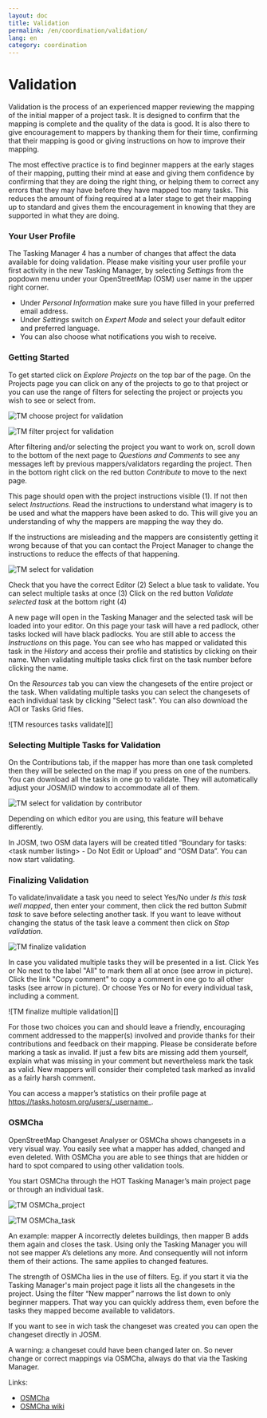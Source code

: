 ```yaml
---
layout: doc
title: Validation
permalink: /en/coordination/validation/
lang: en
category: coordination
---
```


# Validation

Validation is the process of an experienced mapper reviewing the mapping of the initial mapper of a project task. It is designed to confirm that the mapping is complete and the quality of the data is good. It is also there to give encouragement to mappers by thanking them for their time, confirming that their mapping is good or giving instructions on how to improve their mapping.

The most effective practice is to find beginner mappers at the early stages of their mapping, putting their mind at ease and giving them confidence by confirming that they are doing the right thing, or helping them to correct any errors that they may have before they have mapped too many tasks. This reduces the amount of fixing required at a later stage to get their mapping up to standard and gives them the encouragement in knowing that they are supported in what they are doing.


### Your User Profile

The Tasking Manager 4 has a number of changes that affect the data available for doing validation. Please make visiting your user profile your first activity in the new Tasking Manager, by selecting *Settings* from the popdown menu under your OpenStreetMap (OSM) user name in the upper right corner.
* Under *Personal Information* make sure you have filled in your preferred email address.
* Under *Settings* switch on *Expert Mode* and select your default editor and preferred language.
* You can also choose what notifications you wish to receive.

### Getting Started


To get started click on *Explore Projects* on the top bar of the page.
On the Projects page you can click on any of the projects to go to that project or you can use the range of filters for selecting the project or projects you wish to see or select from.

![TM choose project for validation][]

![TM filter project for validation][]

After filtering and/or selecting the project you want to work on, scroll down to the bottom of the next page to *Questions and Comments* to see any messages left by previous mappers/validators regarding the project. Then in the bottom right click on the red button *Contribute* to move to the next page.

This page should open with the project instructions visible (1). If not then select *Instructions*. Read the instructions to understand what imagery is to be used and what the mappers have been asked to do. This will give you an understanding of why the mappers are mapping the way they do.

If the instructions are misleading and the mappers are consistently getting it wrong because of that you can contact the Project Manager to change the instructions to reduce the effects of that happening.

![TM select for validation][]

Check that you have the correct Editor (2)
Select a blue task to validate. You can select multiple tasks at once (3)
Click on the red button *Validate selected task* at the bottom right (4)

A new page will open in the Tasking Manager and the selected task will be loaded into your editor. On this page your task will have a red padlock, other tasks locked will have black padlocks. You are still able to access the *Instructions* on this page. You can see who has mapped or validated this task in the *History* and access their profile and statistics by clicking on their name. When validating multiple tasks click first on the task number before clicking the name.

On the *Resources* tab you can view the changesets of the entire project or the task. When validating multiple tasks you can select the changesets of each individual task by clicking "Select task".
You can also download the AOI or Tasks Grid files.

![TM resources tasks validate][]

### Selecting Multiple Tasks for Validation

On the Contributions tab, if the mapper has more than one task completed then they will be selected on the map if you press on one of the numbers. You can download all the tasks in one go to validate. They will automatically adjust your JOSM/iD window to accommodate all of them.

![TM select for validation by contributor][]

Depending on which editor you are using, this feature will behave differently.

In JOSM, two OSM data layers will be created titled “Boundary for tasks: &lt;task number listing&gt;  - Do Not Edit or Upload” and “OSM Data”. You can now start validating.

<!--
#### Select by drawing a polygon

This option allows a validtor to draw a square around a group of tasks and check them all out at once.

Once in the editor of their choice, **the validator will have to manually download the OSM data** for task areas selected. This is to prevent downloading all of the OSM data between the selected Tasks.
-->

<!--
#### Select By User

A list of mappers who have marked a task as done is presented. Hovering over anyone in the list will highlight the tasks they have marked as completed. The list also prensents three important pices of information about the mapper, their experience level, the number of days since they first started mapping using the Tasking Manager and the number of days since they last received feedback via validation. This allows the validator to specifically target new mappers, experienced mappers or mappers who have not had any feedback for an extended period of time.

Clicking on the "Start Validating" button will lock all the tasks completed by that mapper and allow the validator to open them in their editor of choice.

![TM multi selection][]

Once in the editor of their choice, **the validator will have to manually download the OSM data** for task areas selected. This is to prevent downloading all of the OSM data between the selected tasks.
-->

### Finalizing Validation


To validate/invalidate a task you need to select Yes/No under *Is this task well mapped*, then enter your comment, then click the red button *Submit task* to save before selecting another task. If you want to leave without changing the status of the task leave a comment then click on *Stop validation*.

![TM finalize validation][]

In case you validated multiple tasks they will be presented in a list. Click Yes or No next to the label "All" to mark them all at once (see arrow in picture). Click the link "Copy comment" to copy a comment in one go to all other tasks (see arrow in picture). Or choose Yes or No for every individual task, including a comment.

![TM finalize multiple validation][]

For those two choices you can and should leave a friendly, encouraging comment addressed to the mapper(s) involved and provide thanks for their contributions and feedback on their mapping. Please be considerate before marking a task as invalid. If just a few bits are missing add them yourself, explain what was missing in your comment but nevertheless mark the task as valid. New mappers will consider their completed task marked as invalid as a fairly harsh comment.

You can access a mapper’s statistics on their profile page at https://tasks.hotosm.org/users/_username_. <!-- If the mapper has been making a consistent mistake you can find the projects that mapper worked on by going to their project page and selecting My Tasks below their name. If you want to see all the tasks mapped by that mapper in a specific project you can search their tasks by project id. -->

### OSMCha

OpenStreetMap Changeset Analyser or OSMCha shows changesets in a very visual way. You easily see what a mapper has added, changed and even deleted. With OSMCha you are able to see things that are hidden or hard to spot compared to using other validation tools.

You start OSMCha through the HOT Tasking Manager’s main project page or through an individual task.

![TM OSMCha_project][]

![TM OSMCha_task][]

An example: mapper A incorrectly deletes buildings, then mapper B adds them again and closes the task. Using only the Tasking Manager you will not see mapper A’s deletions any more. And consequently will not inform them of their actions. The same applies to changed features.

The strength of OSMCha lies in the use of filters. Eg. if you start it via the Tasking Manager's main project page it lists all the changesets in the project. Using the filter “New mapper” narrows the list down to only beginner mappers. That way you can quickly address them, even before the tasks they mapped become available to validators.

If you want to see in wich task the changeset was created you can open the changeset directly in JOSM.

A warning: a changeset could have been changed later on. So never change or correct mappings via OSMCha, always do that via the Tasking Manager.

Links:
* [OSMCha](https://osmcha.org/)
* [OSMCha wiki](https://wiki.openstreetmap.org/wiki/OSMCha)

[TM choose project for validation]: /images/coordination/tm4_validation_select_projects.png
[TM filter project for validation]: /images/coordination/tm4_validation_filter_projects.png
[TM select for validation]: /images/coordination/tm4_validation_selection.png
[TM select for validation by contributor]: /images/coordination/tm4_validation_contributor_selection.png
[TM multi selection]: /images/coordination/tasking_manager_multi_selection.png
[TM finalize validation]: /images/coordination/tm4_validation_finalize.png
[TM finalize validation multiple tasks]: /images/coordination/tm4_validation_finalize.png
[TM OSMCha_project]: /images/coordination/tm4_validation_osmcha_project.png
[TM OSMCha_task]: /images/coordination/tm4_validation_osmcha_task.png
